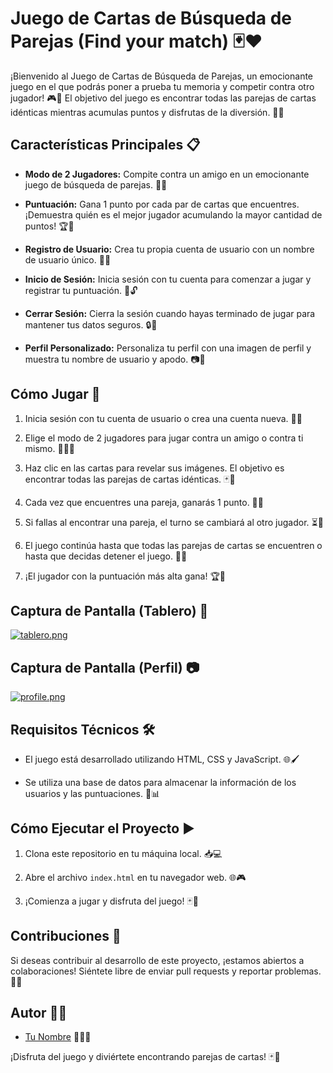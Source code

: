 # Juego de Cartas de Búsqueda de Parejas (Find your match) 🃏❤️

¡Bienvenido al Juego de Cartas de Búsqueda de Parejas, un emocionante juego en el que podrás poner a prueba tu memoria y competir contra otro jugador! 🎮🤝 El objetivo del juego es encontrar todas las parejas de cartas idénticas mientras acumulas puntos y disfrutas de la diversión. 🌟😄

## Características Principales 📋

- **Modo de 2 Jugadores:** Compite contra un amigo en un emocionante juego de búsqueda de parejas. 👥👥

- **Puntuación:** Gana 1 punto por cada par de cartas que encuentres. ¡Demuestra quién es el mejor jugador acumulando la mayor cantidad de puntos! 🏆🥇

- **Registro de Usuario:** Crea tu propia cuenta de usuario con un nombre de usuario único. 📝👤

- **Inicio de Sesión:** Inicia sesión con tu cuenta para comenzar a jugar y registrar tu puntuación. 🔑🔓

- **Cerrar Sesión:** Cierra la sesión cuando hayas terminado de jugar para mantener tus datos seguros. 🔒👋

- **Perfil Personalizado:** Personaliza tu perfil con una imagen de perfil y muestra tu nombre de usuario y apodo. 📷📛

## Cómo Jugar 🎲

1. Inicia sesión con tu cuenta de usuario o crea una cuenta nueva. 🚀👤

2. Elige el modo de 2 jugadores para jugar contra un amigo o contra ti mismo. 👥🆚👤

3. Haz clic en las cartas para revelar sus imágenes. El objetivo es encontrar todas las parejas de cartas idénticas. 🃏👀

4. Cada vez que encuentres una pareja, ganarás 1 punto. 🌟🎉

5. Si fallas al encontrar una pareja, el turno se cambiará al otro jugador. ⏳🔄

6. El juego continúa hasta que todas las parejas de cartas se encuentren o hasta que decidas detener el juego. 🏁👏

7. ¡El jugador con la puntuación más alta gana! 🏆🥳

## Captura de Pantalla (Tablero) 📸

[![tablero.png](https://i.postimg.cc/0ydKxn2R/tablero.png)](https://postimg.cc/Wdz1wMkX)

## Captura de Pantalla (Perfil) 📷

[![profile.png](https://i.postimg.cc/vZkH6S86/profile.png)](https://postimg.cc/gxyPCsZY)

## Requisitos Técnicos 🛠️

- El juego está desarrollado utilizando HTML, CSS y JavaScript. 🌐🖌️

- Se utiliza una base de datos para almacenar la información de los usuarios y las puntuaciones. 💾📊

## Cómo Ejecutar el Proyecto ▶️

1. Clona este repositorio en tu máquina local. 📥💻

2. Abre el archivo `index.html` en tu navegador web. 🌐🎮

3. ¡Comienza a jugar y disfruta del juego! 🃏🤩

## Contribuciones 💪

Si deseas contribuir al desarrollo de este proyecto, ¡estamos abiertos a colaboraciones! Siéntete libre de enviar pull requests y reportar problemas. 🤝👏

## Autor 👨‍💻

- [Tu Nombre](https://github.com/uardet99) 🧑‍💻🚀

¡Disfruta del juego y diviértete encontrando parejas de cartas! 🃏🎉
